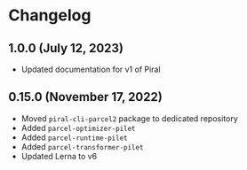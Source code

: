# Changelog

## 1.0.0 (July 12, 2023)

- Updated documentation for v1 of Piral

## 0.15.0 (November 17, 2022)

- Moved `piral-cli-parcel2` package to dedicated repository
- Added `parcel-optimizer-pilet`
- Added `parcel-runtime-pilet`
- Added `parcel-transformer-pilet`
- Updated Lerna to v6
